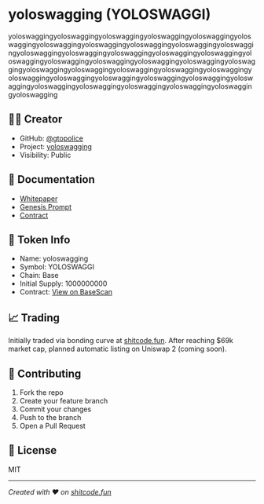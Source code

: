 # yoloswagging (YOLOSWAGGI)

yoloswaggingyoloswaggingyoloswaggingyoloswaggingyoloswaggingyoloswaggingyoloswaggingyoloswaggingyoloswaggingyoloswaggingyoloswaggingyoloswaggingyoloswaggingyoloswaggingyoloswaggingyoloswaggingyoloswaggingyoloswaggingyoloswaggingyoloswaggingyoloswaggingyoloswaggingyoloswaggingyoloswaggingyoloswaggingyoloswaggingyoloswaggingyoloswaggingyoloswaggingyoloswaggingyoloswaggingyoloswaggingyoloswaggingyoloswaggingyoloswaggingyoloswaggingyoloswaggingyoloswaggingyoloswagging

## 👨‍💻 Creator
- GitHub: [@gtopolice](https://github.com/gtopolice)
- Project: [yoloswagging](https://github.com/shitcode-fun/yoloswagging)
- Visibility: Public

## 📄 Documentation
- [Whitepaper](./Whitepaper.md)
- [Genesis Prompt](./GenesisPrompt.md)
- [Contract](https://basescan.org/address/0x3ad5bfcfd724229d78a8c460b6d0a783e501d917)

## 🚀 Token Info
- Name: yoloswagging
- Symbol: YOLOSWAGGI
- Chain: Base
- Initial Supply: 1000000000
- Contract: [View on BaseScan](https://basescan.org/address/0x3ad5bfcfd724229d78a8c460b6d0a783e501d917)

## 📈 Trading
Initially traded via bonding curve at [shitcode.fun](https://shitcode.fun).
After reaching $69k market cap, planned automatic listing on Uniswap 2 (coming soon).

## 🤝 Contributing
1. Fork the repo
2. Create your feature branch
3. Commit your changes
4. Push to the branch
5. Open a Pull Request

## 📜 License
MIT

---
*Created with ❤️ on [shitcode.fun](https://shitcode.fun)*